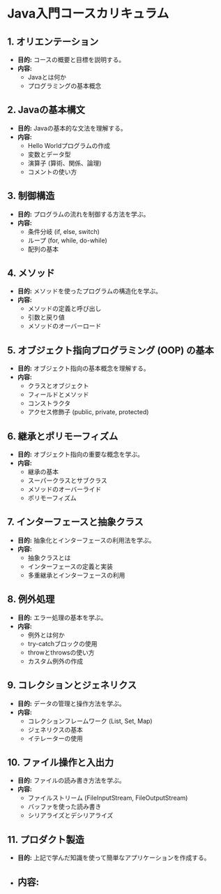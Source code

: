 # Java入門コースカリキュラム

## 1. オリエンテーション
- **目的:** コースの概要と目標を説明する。
- **内容:**
  - Javaとは何か
  - プログラミングの基本概念

## 2. Javaの基本構文
- **目的:** Javaの基本的な文法を理解する。
- **内容:**
  - Hello Worldプログラムの作成
  - 変数とデータ型
  - 演算子 (算術、関係、論理)
  - コメントの使い方

## 3. 制御構造
- **目的:** プログラムの流れを制御する方法を学ぶ。
- **内容:**
  - 条件分岐 (if, else, switch)
  - ループ (for, while, do-while)
  - 配列の基本

## 4. メソッド
- **目的:** メソッドを使ったプログラムの構造化を学ぶ。
- **内容:**
  - メソッドの定義と呼び出し
  - 引数と戻り値
  - メソッドのオーバーロード

## 5. オブジェクト指向プログラミング (OOP) の基本
- **目的:** オブジェクト指向の基本概念を理解する。
- **内容:**
  - クラスとオブジェクト
  - フィールドとメソッド
  - コンストラクタ
  - アクセス修飾子 (public, private, protected)

## 6. 継承とポリモーフィズム
- **目的:** オブジェクト指向の重要な概念を学ぶ。
- **内容:**
  - 継承の基本
  - スーパークラスとサブクラス
  - メソッドのオーバーライド
  - ポリモーフィズム

## 7. インターフェースと抽象クラス
- **目的:** 抽象化とインターフェースの利用法を学ぶ。
- **内容:**
  - 抽象クラスとは
  - インターフェースの定義と実装
  - 多重継承とインターフェースの利用

## 8. 例外処理
- **目的:** エラー処理の基本を学ぶ。
- **内容:**
  - 例外とは何か
  - try-catchブロックの使用
  - throwとthrowsの使い方
  - カスタム例外の作成

## 9. コレクションとジェネリクス
- **目的:** データの管理と操作方法を学ぶ。
- **内容:**
  - コレクションフレームワーク (List, Set, Map)
  - ジェネリクスの基本
  - イテレーターの使用

## 10. ファイル操作と入出力
- **目的:** ファイルの読み書き方法を学ぶ。
- **内容:**
  - ファイルストリーム (FileInputStream, FileOutputStream)
  - バッファを使った読み書き
  - シリアライズとデシリアライズ
 
## 11. プロダクト製造
- **目的:** 上記で学んだ知識を使って簡単なアプリケーションを作成する。
- **内容:**
  - 
